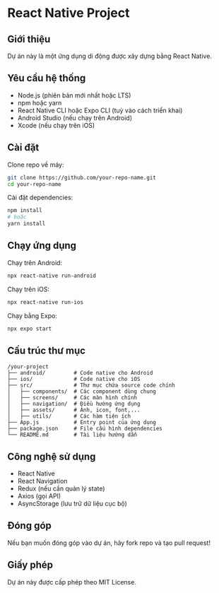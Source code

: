 # React Native Project

## Giới thiệu
Dự án này là một ứng dụng di động được xây dựng bằng React Native.

## Yêu cầu hệ thống
- Node.js (phiên bản mới nhất hoặc LTS)
- npm hoặc yarn
- React Native CLI hoặc Expo CLI (tuỳ vào cách triển khai)
- Android Studio (nếu chạy trên Android)
- Xcode (nếu chạy trên iOS)

## Cài đặt

Clone repo về máy:
```sh
git clone https://github.com/your-repo-name.git
cd your-repo-name
```

Cài đặt dependencies:
```sh
npm install
# hoặc
yarn install
```

## Chạy ứng dụng

Chạy trên Android:
```sh
npx react-native run-android
```

Chạy trên iOS:
```sh
npx react-native run-ios
```

Chạy bằng Expo:
```sh
npx expo start
```

## Cấu trúc thư mục
```
/your-project
├── android/         # Code native cho Android
├── ios/             # Code native cho iOS
├── src/             # Thư mục chứa source code chính
│   ├── components/  # Các component dùng chung
│   ├── screens/     # Các màn hình chính
│   ├── navigation/  # Điều hướng ứng dụng
│   ├── assets/      # Ảnh, icon, font,...
│   ├── utils/       # Các hàm tiện ích
├── App.js           # Entry point của ứng dụng
├── package.json     # File cấu hình dependencies
└── README.md        # Tài liệu hướng dẫn
```

## Công nghệ sử dụng
- React Native
- React Navigation
- Redux (nếu cần quản lý state)
- Axios (gọi API)
- AsyncStorage (lưu trữ dữ liệu cục bộ)

## Đóng góp
Nếu bạn muốn đóng góp vào dự án, hãy fork repo và tạo pull request!

## Giấy phép
Dự án này được cấp phép theo MIT License.

